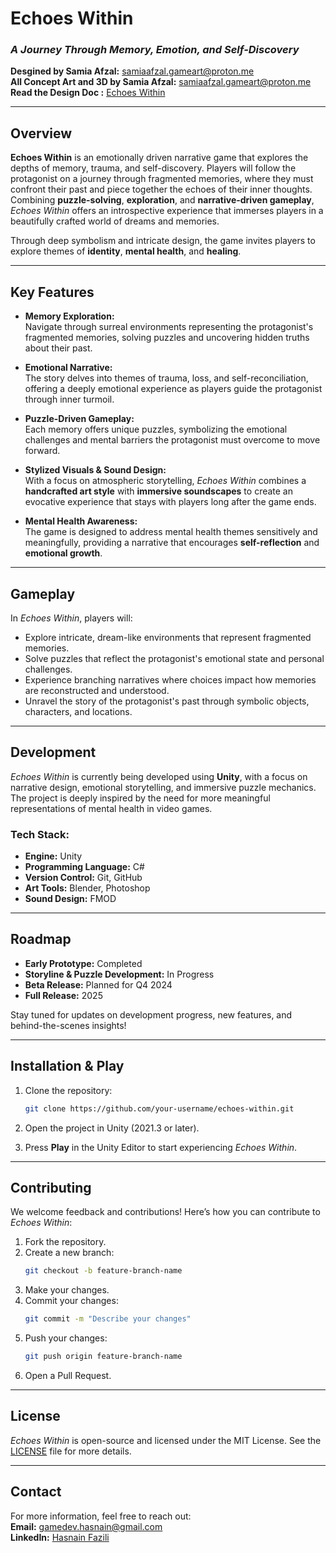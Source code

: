 # **Echoes Within**

### *A Journey Through Memory, Emotion, and Self-Discovery*
**Desgined by Samia Afzal:** [samiaafzal.gameart@proton.me](mailto:samiaafzal.gameart@proton.me)  
**All Concept Art and 3D by Samia Afzal:** [samiaafzal.gameart@proton.me](mailto:samiaafzal.gameart@proton.me)  
**Read the Design Doc :** [Echoes Within](https://docs.google.com/document/d/1FWYVFIIvh5hrRfXFHjIlUXx5UujOWuiVUTVXXQTy3yc/)

---

## **Overview**

**Echoes Within** is an emotionally driven narrative game that explores the depths of memory, trauma, and self-discovery. Players will follow the protagonist on a journey through fragmented memories, where they must confront their past and piece together the echoes of their inner thoughts. Combining **puzzle-solving**, **exploration**, and **narrative-driven gameplay**, *Echoes Within* offers an introspective experience that immerses players in a beautifully crafted world of dreams and memories.

Through deep symbolism and intricate design, the game invites players to explore themes of **identity**, **mental health**, and **healing**.

---

## **Key Features**

- **Memory Exploration:**  
  Navigate through surreal environments representing the protagonist's fragmented memories, solving puzzles and uncovering hidden truths about their past.

- **Emotional Narrative:**  
  The story delves into themes of trauma, loss, and self-reconciliation, offering a deeply emotional experience as players guide the protagonist through inner turmoil.

- **Puzzle-Driven Gameplay:**  
  Each memory offers unique puzzles, symbolizing the emotional challenges and mental barriers the protagonist must overcome to move forward.

- **Stylized Visuals & Sound Design:**  
  With a focus on atmospheric storytelling, *Echoes Within* combines a **handcrafted art style** with **immersive soundscapes** to create an evocative experience that stays with players long after the game ends.

- **Mental Health Awareness:**  
  The game is designed to address mental health themes sensitively and meaningfully, providing a narrative that encourages **self-reflection** and **emotional growth**.

---

## **Gameplay**

In *Echoes Within*, players will:

- Explore intricate, dream-like environments that represent fragmented memories.
- Solve puzzles that reflect the protagonist's emotional state and personal challenges.
- Experience branching narratives where choices impact how memories are reconstructed and understood.
- Unravel the story of the protagonist's past through symbolic objects, characters, and locations.

---

## **Development**

*Echoes Within* is currently being developed using **Unity**, with a focus on narrative design, emotional storytelling, and immersive puzzle mechanics. The project is deeply inspired by the need for more meaningful representations of mental health in video games.

### **Tech Stack:**
- **Engine:** Unity
- **Programming Language:** C#
- **Version Control:** Git, GitHub
- **Art Tools:** Blender, Photoshop
- **Sound Design:** FMOD

---

## **Roadmap**

- **Early Prototype:** Completed  
- **Storyline & Puzzle Development:** In Progress  
- **Beta Release:** Planned for Q4 2024  
- **Full Release:** 2025

Stay tuned for updates on development progress, new features, and behind-the-scenes insights!

---

## **Installation & Play**

1. Clone the repository:
   ```bash
   git clone https://github.com/your-username/echoes-within.git
   ```

2. Open the project in Unity (2021.3 or later).
3. Press **Play** in the Unity Editor to start experiencing *Echoes Within*.

---

## **Contributing**

We welcome feedback and contributions! Here’s how you can contribute to *Echoes Within*:

1. Fork the repository.
2. Create a new branch:
   ```bash
   git checkout -b feature-branch-name
   ```
3. Make your changes.
4. Commit your changes:
   ```bash
   git commit -m "Describe your changes"
   ```
5. Push your changes:
   ```bash
   git push origin feature-branch-name
   ```
6. Open a Pull Request.

---

## **License**

*Echoes Within* is open-source and licensed under the MIT License. See the [LICENSE](LICENSE) file for more details.

---

## **Contact**

For more information, feel free to reach out:  
**Email:** [gamedev.hasnain@gmail.com](mailto:gamedev.hasnain@gmail.com)  
**LinkedIn:** [Hasnain Fazili](https://www.linkedin.com/in/hasnain-fazili-ba6bb521a/)


